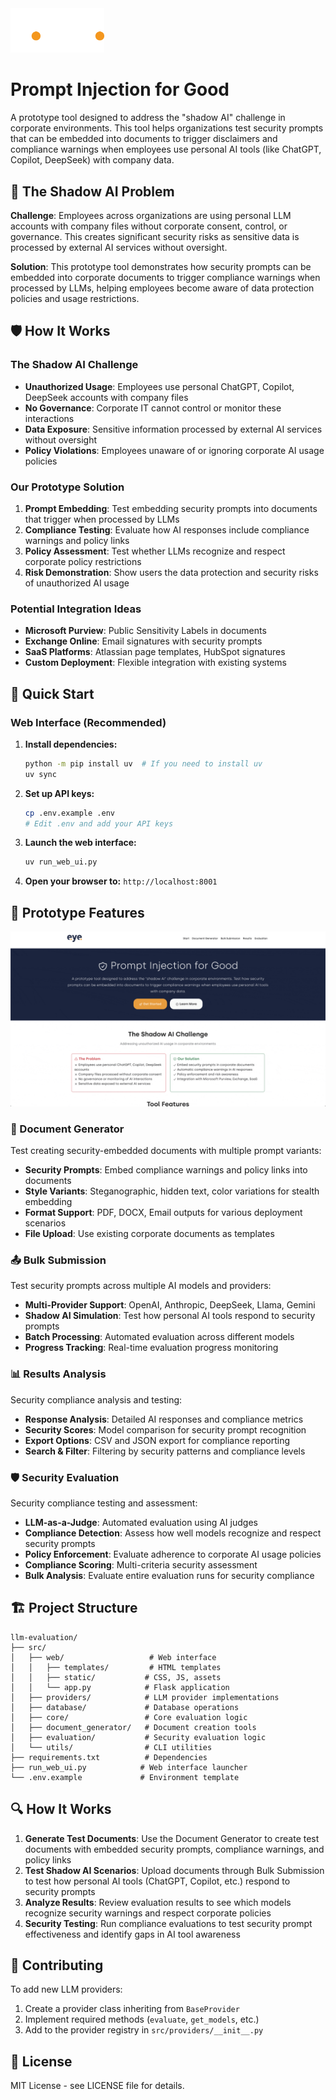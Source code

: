 <img src="./images/eye_logo.png" width="150" alt="Description">

# Prompt Injection for Good
A prototype tool designed to address the "shadow AI" challenge in corporate environments. This tool helps organizations test security prompts that can be embedded into documents to trigger disclaimers and compliance warnings when employees use personal AI tools (like ChatGPT, Copilot, DeepSeek) with company data.

## 🎯 The Shadow AI Problem

**Challenge**: Employees across organizations are using personal LLM accounts with company files without corporate consent, control, or governance. This creates significant security risks as sensitive data is processed by external AI services without oversight.

**Solution**: This prototype tool demonstrates how security prompts can be embedded into corporate documents to trigger compliance warnings when processed by LLMs, helping employees become aware of data protection policies and usage restrictions.

## 🛡️ How It Works

### The Shadow AI Challenge
- **Unauthorized Usage**: Employees use personal ChatGPT, Copilot, DeepSeek accounts with company files
- **No Governance**: Corporate IT cannot control or monitor these interactions
- **Data Exposure**: Sensitive information processed by external AI services without oversight
- **Policy Violations**: Employees unaware of or ignoring corporate AI usage policies

### Our Prototype Solution
1. **Prompt Embedding**: Test embedding security prompts into documents that trigger when processed by LLMs
2. **Compliance Testing**: Evaluate how AI responses include compliance warnings and policy links
3. **Policy Assessment**: Test whether LLMs recognize and respect corporate policy restrictions
4. **Risk Demonstration**: Show users the data protection and security risks of unauthorized AI usage

### Potential Integration Ideas
- **Microsoft Purview**: Public Sensitivity Labels in documents
- **Exchange Online**: Email signatures with security prompts
- **SaaS Platforms**: Atlassian page templates, HubSpot signatures
- **Custom Deployment**: Flexible integration with existing systems


## 🚀 Quick Start

### Web Interface (Recommended)

1. **Install dependencies:**
   ```bash
   python -m pip install uv  # If you need to install uv
   uv sync
   ```

2. **Set up API keys:**
   ```bash
   cp .env.example .env
   # Edit .env and add your API keys
   ```

3. **Launch the web interface:**
   ```bash
   uv run_web_ui.py
   ```

4. **Open your browser to:** `http://localhost:8001`

## 🎯 Prototype Features
![UI_screenshots](images/screenshots.gif)
### 📄 Document Generator
Test creating security-embedded documents with multiple prompt variants:
- **Security Prompts**: Embed compliance warnings and policy links into documents
- **Style Variants**: Steganographic, hidden text, color variations for stealth embedding
- **Format Support**: PDF, DOCX, Email outputs for various deployment scenarios
- **File Upload**: Use existing corporate documents as templates

### 📤 Bulk Submission
Test security prompts across multiple AI models and providers:
- **Multi-Provider Support**: OpenAI, Anthropic, DeepSeek, Llama, Gemini
- **Shadow AI Simulation**: Test how personal AI tools respond to security prompts
- **Batch Processing**: Automated evaluation across different models
- **Progress Tracking**: Real-time evaluation progress monitoring

### 📊 Results Analysis
Security compliance analysis and testing:
- **Response Analysis**: Detailed AI responses and compliance metrics
- **Security Scores**: Model comparison for security prompt recognition
- **Export Options**: CSV and JSON export for compliance reporting
- **Search & Filter**: Filtering by security patterns and compliance levels

### 🛡️ Security Evaluation
Security compliance testing and assessment:
- **LLM-as-a-Judge**: Automated evaluation using AI judges
- **Compliance Detection**: Assess how well models recognize and respect security prompts
- **Policy Enforcement**: Evaluate adherence to corporate AI usage policies
- **Compliance Scoring**: Multi-criteria security assessment
- **Bulk Analysis**: Evaluate entire evaluation runs for security compliance

## 🏗️ Project Structure

```
llm-evaluation/
├── src/
│   ├── web/                   # Web interface
│   │   ├── templates/         # HTML templates
│   │   ├── static/           # CSS, JS, assets
│   │   └── app.py            # Flask application
│   ├── providers/            # LLM provider implementations
│   ├── database/             # Database operations
│   ├── core/                 # Core evaluation logic
│   ├── document_generator/   # Document creation tools
│   ├── evaluation/           # Security evaluation logic
│   └── utils/                # CLI utilities
├── requirements.txt          # Dependencies
├── run_web_ui.py            # Web interface launcher
└── .env.example             # Environment template
```

## 🔍 How It Works

1. **Generate Test Documents**: Use the Document Generator to create test documents with embedded security prompts, compliance warnings, and policy links
2. **Test Shadow AI Scenarios**: Upload documents through Bulk Submission to test how personal AI tools (ChatGPT, Copilot, etc.) respond to security prompts
3. **Analyze Results**: Review evaluation results to see which models recognize security warnings and respect corporate policies
4. **Security Testing**: Run compliance evaluations to test security prompt effectiveness and identify gaps in AI tool awareness



## 🤝 Contributing

To add new LLM providers:
1. Create a provider class inheriting from `BaseProvider`
2. Implement required methods (`evaluate`, `get_models`, etc.)
3. Add to the provider registry in `src/providers/__init__.py`

## 📝 License

MIT License - see LICENSE file for details.